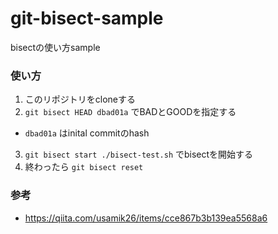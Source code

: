 # git-bisect-sample

bisectの使い方sample

### 使い方

1. このリポジトリをcloneする
2. `git bisect HEAD dbad01a` でBADとGOODを指定する
  - `dbad01a` はinital commitのhash
3. `git bisect start ./bisect-test.sh` でbisectを開始する
4. 終わったら `git bisect reset`

### 参考
- https://qiita.com/usamik26/items/cce867b3b139ea5568a6
